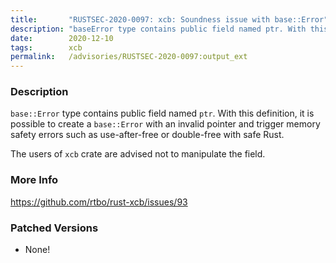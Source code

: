 ```yaml
---
title:       "RUSTSEC-2020-0097: xcb: Soundness issue with base::Error"
description: "baseError type contains public field named ptr. With this definition, it is possible to create a baseError with an invalid pointer and trigger memory safety errors such as useafterfree or doublefree with safe Rust. The users of xcb crate are advised not to manipulate the field."
date:        2020-12-10
tags:        xcb
permalink:   /advisories/RUSTSEC-2020-0097:output_ext
---
```


### Description

`base::Error` type contains public field named `ptr`.
With this definition, it is possible to create a `base::Error` with an invalid pointer and trigger memory safety errors
such as use-after-free or double-free with safe Rust.

The users of `xcb` crate are advised not to manipulate the field.

### More Info

<https://github.com/rtbo/rust-xcb/issues/93>

### Patched Versions

- None!

